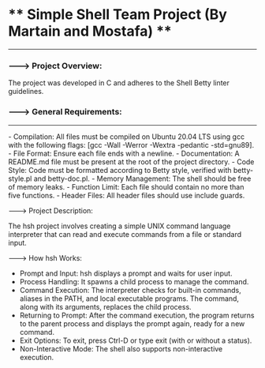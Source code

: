 <h1>** Simple Shell Team Project (By Martain and Mostafa) **</h1>
<hr>
<h3>---> Project Overview:</h3>

<p>The project was developed in C and adheres to the Shell Betty linter guidelines.</p>

<h3>---> General Requirements:</h3>
<hr>
 - Compilation: All files must be compiled on Ubuntu 20.04 LTS using gcc with the following flags: [gcc -Wall -Werror -Wextra -pedantic -std=gnu89].
 - File Format: Ensure each file ends with a newline.
 - Documentation: A README.md file must be present at the root of the project directory.
 - Code Style: Code must be formatted according to Betty style, verified with betty-style.pl and betty-doc.pl.
 - Memory Management: The shell should be free of memory leaks.
 - Function Limit: Each file should contain no more than five functions.
 - Header Files: All header files should use include guards.

---> Project Description:

The hsh project involves creating a simple UNIX command language interpreter that can read and execute commands from a file or standard input.

---> How hsh Works:

 - Prompt and Input: hsh displays a prompt and waits for user input.
 - Process Handling: It spawns a child process to manage the command.
 - Command Execution: The interpreter checks for built-in commands, aliases in the PATH, and local executable  programs. The command, along with its arguments, replaces the child process.
 - Returning to Prompt: After the command execution, the program returns to the parent process and displays the prompt again, ready for a new command.
 - Exit Options: To exit, press Ctrl-D or type exit (with or without a status).
 - Non-Interactive Mode: The shell also supports non-interactive execution.

